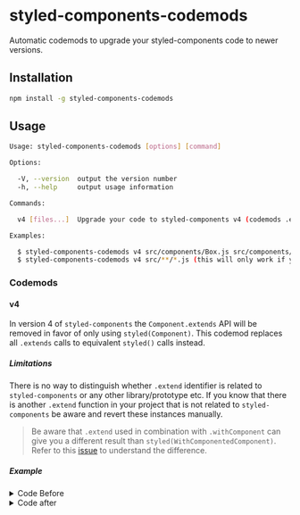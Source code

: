 # styled-components-codemods

Automatic codemods to upgrade your styled-components code to newer versions.

## Installation

```sh
npm install -g styled-components-codemods
```

## Usage

```sh 
Usage: styled-components-codemods [options] [command]

Options:

  -V, --version  output the version number
  -h, --help     output usage information

Commands:

  v4 [files...]  Upgrade your code to styled-components v4 (codemods .extend)

Examples:

  $ styled-components-codemods v4 src/components/Box.js src/components/Button.js
  $ styled-components-codemods v4 src/**/*.js (this will only work if your terminal expands globs)
```

### Codemods


#### v4

In version 4 of `styled-components` the `Component.extends` API will be removed in favor of only using `styled(Component)`. This codemod replaces all `.extends` calls to equivalent `styled()` calls instead.

##### Limitations

There is no way to distinguish whether `.extend` identifier is related to `styled-components` or any other library/prototype etc. If you know that there is another `.extend` function in your project that is not related to `styled-components` be aware and revert these instances manually.

> Be aware that `.extend` used in combination with `.withComponent` can give you a different result than `styled(WithComponentedComponent)`. Refer to this [issue](https://github.com/styled-components/styled-components/issues/1956) to understand the difference.

##### Example

<details>

  <summary>Code Before</summary>


```javascript
StyledComponent.extend``

StyledComponent.extend`color: red;`

StyledComponent.extend({ color: "red" })

StyledComponent.extend

StyledComponent.extend``.extend

StyledComponent.extend({ color: red }).extend

styled.div``.extend``

styled.div`color: red;`.extend`color: blue;`

styled.div({ color: "red"}).extend({ color: "blue"})

StyledComponent.withComponent('div').extend``

StyledComponent.withComponent('div').extend`color: red;`

StyledComponent.withComponent('div').extend()

StyledComponent.withComponent('div').extend({ color: red })

StyledComponent.extend().extend().extend().extend``

StyledComponent.extend``.extend().extend``.extend``
```

</details>

<details>

  <summary>Code after</summary>

```javascript
import styled, { css } from 'styled-components'

styled(StyledComponent)``

styled(StyledComponent)`
  color: red;
`

styled(StyledComponent)({ color: 'red' })

styled(StyledComponent)

styled(styled(StyledComponent)``)

styled(styled(StyledComponent)({ color: red }))

styled(styled.div``)``

styled(
  styled.div`
    color: red;
  `
)`
  color: blue;
`

styled(styled.div({ color: 'red' }))({ color: 'blue' })

styled(StyledComponent.withComponent('div'))``

styled(StyledComponent.withComponent('div'))`
  color: red;
`

styled(StyledComponent.withComponent('div'))()

styled(StyledComponent.withComponent('div'))({ color: red })

styled(styled(styled(styled(StyledComponent)())())())``

styled(styled(styled(styled(StyledComponent)``)())``)``
```

</details>


